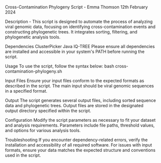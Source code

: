 Cross-Contamination Phylogeny Script - Emma Thomson 12th February 2024 

Description - This script is designed to automate the process of analyzing viral genomic data, focusing on identifying cross-contamination events and constructing phylogenetic trees. It integrates sorting, filtering, and phylogenetic analysis tools.

Dependencies
ClusterPicker
Java
IQ-TREE
Please ensure all dependencies are installed and accessible in your system's PATH before running the script.

Usage
To use the script, follow the syntax below:
bash cross-contamination-phylogeny.sh

Input Files
Ensure your input files conform to the expected formats as described in the script. The main input should be viral genomic sequences in a specified format.

Output
The script generates several output files, including sorted sequence data and phylogenetic trees. Output files are stored in the designated output directory specified within the script.

Configuration
Modify the script parameters as necessary to fit your dataset and analysis requirements. Parameters include file paths, threshold values, and options for various analysis tools.

Troubleshooting
If you encounter dependency-related errors, verify the installation and accessibility of all required software.
For issues with input formats, ensure your data matches the expected structure and conventions used in the script.
